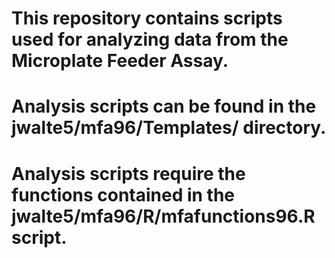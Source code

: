 # This repository contains scripts used for analyzing data from the Microplate Feeder Assay. 

# Analysis scripts can be found in the jwalte5/mfa96/Templates/ directory. 

# Analysis scripts require the functions contained in the jwalte5/mfa96/R/mfafunctions96.R script.
